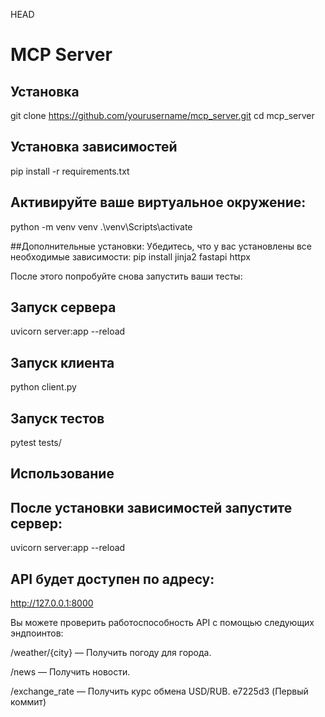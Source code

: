 HEAD

# MCP Server

## Установка
git clone https://github.com/yourusername/mcp_server.git
cd mcp_server


## Установка зависимостей 
pip install -r requirements.txt

## Активируйте ваше виртуальное окружение:
python -m venv venv
.\venv\Scripts\activate


##Дополнительные установки: Убедитесь, что у вас установлены все необходимые зависимости:
pip install jinja2 fastapi httpx


После этого попробуйте снова запустить ваши тесты:
## Запуск сервера
uvicorn server:app --reload   

## Запуск клиента
python client.py

## Запуск тестов
pytest tests/

## Использование
## После установки зависимостей запустите сервер:
uvicorn server:app --reload

## API будет доступен по адресу:
http://127.0.0.1:8000

Вы можете проверить работоспособность API с помощью следующих эндпоинтов:

/weather/{city} — Получить погоду для города.

/news — Получить новости.

/exchange_rate — Получить курс обмена USD/RUB.
e7225d3 (Первый коммит)
